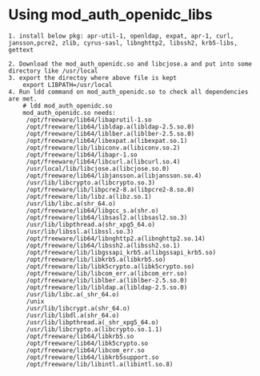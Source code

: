 
# Using mod_auth_openidc_libs
	1. install below pkg: apr-util-1, openldap, expat, apr-1, curl, jansson,pcre2, zlib, cyrus-sasl, libnghttp2, libssh2, krb5-libs, gettext 

	2. Download the mod_auth_openidc.so and libcjose.a and put into some directory like /usr/local
	3. export the directoy where above file is kept
		export LIBPATH=/usr/local
	4. Run ldd command on mod_auth_openidc.so to check all dependencies are met.
		# ldd mod_auth_openidc.so
		mod_auth_openidc.so needs:
         /opt/freeware/lib64/libaprutil-1.so
         /opt/freeware/lib64/libldap.a(libldap-2.5.so.0)
         /opt/freeware/lib64/liblber.a(liblber-2.5.so.0)
         /opt/freeware/lib64/libexpat.a(libexpat.so.1)
         /opt/freeware/lib/libiconv.a(libiconv.so.2)
         /opt/freeware/lib64/libapr-1.so
         /opt/freeware/lib64/libcurl.a(libcurl.so.4)
         /usr/local/lib/libcjose.a(libcjose.so.0)
         /opt/freeware/lib64/libjansson.a(libjansson.so.4)
         /usr/lib/libcrypto.a(libcrypto.so.3)
         /opt/freeware/lib/libpcre2-8.a(libpcre2-8.so.0)
         /opt/freeware/lib/libz.a(libz.so.1)
         /usr/lib/libc.a(shr_64.o)
         /opt/freeware/lib64/libgcc_s.a(shr.o)
         /opt/freeware/lib64/libsasl2.a(libsasl2.so.3)
         /usr/lib/libpthread.a(shr_xpg5_64.o)
         /usr/lib/libssl.a(libssl.so.3)
         /opt/freeware/lib64/libnghttp2.a(libnghttp2.so.14)
         /opt/freeware/lib64/libssh2.a(libssh2.so.1)
         /opt/freeware/lib/libgssapi_krb5.a(libgssapi_krb5.so)
         /opt/freeware/lib/libkrb5.a(libkrb5.so)
         /opt/freeware/lib/libk5crypto.a(libk5crypto.so)
         /opt/freeware/lib/libcom_err.a(libcom_err.so)
         /opt/freeware/lib/liblber.a(liblber-2.5.so.0)
         /opt/freeware/lib/libldap.a(libldap-2.5.so.0)
         /usr/lib/libc.a(_shr_64.o)
         /unix
         /usr/lib/libcrypt.a(shr_64.o)
         /usr/lib/libdl.a(shr_64.o)
         /usr/lib/libpthread.a(_shr_xpg5_64.o)
         /usr/lib/libcrypto.a(libcrypto.so.1.1)
         /opt/freeware/lib64/libkrb5.so
         /opt/freeware/lib64/libk5crypto.so
         /opt/freeware/lib64/libcom_err.so
         /opt/freeware/lib64/libkrb5support.so
         /opt/freeware/lib/libintl.a(libintl.so.8) 








